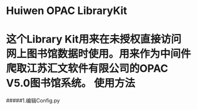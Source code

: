 Huiwen OPAC LibraryKit
=========
这个Library Kit用来在未授权直接访问网上图书馆数据时使用。用来作为中间件爬取江苏汇文软件有限公司的OPAC V5.0图书馆系统。
使用方法
=========
#####1.编辑Config.py

